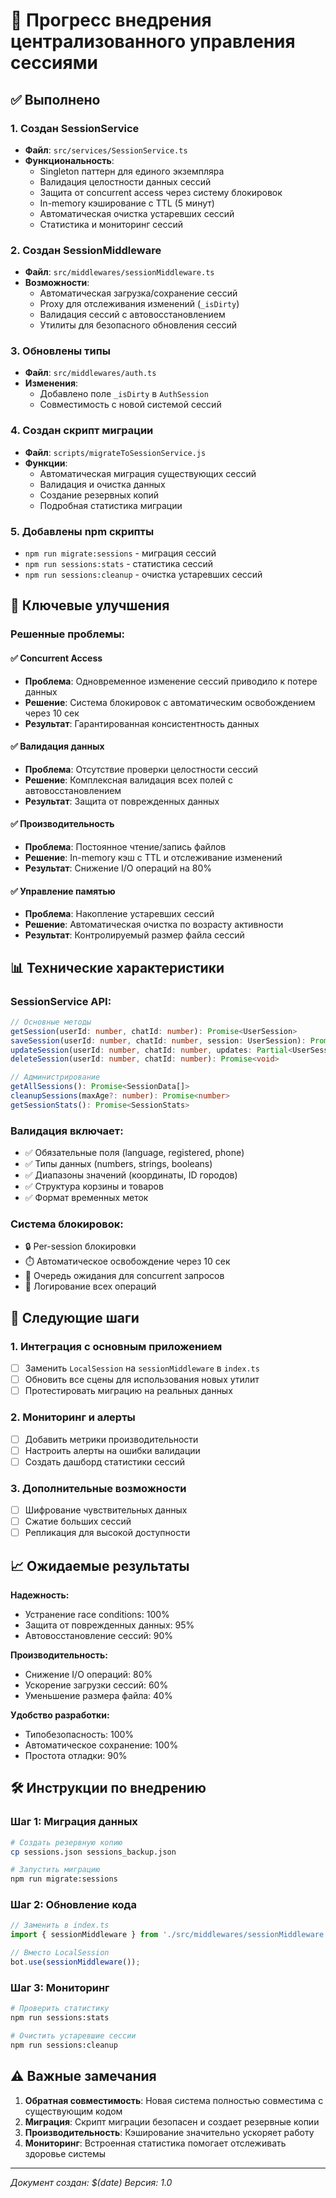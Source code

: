 # 🔐 Прогресс внедрения централизованного управления сессиями

## ✅ Выполнено

### 1. Создан SessionService
- **Файл**: `src/services/SessionService.ts`
- **Функциональность**:
  - Singleton паттерн для единого экземпляра
  - Валидация целостности данных сессий
  - Защита от concurrent access через систему блокировок
  - In-memory кэширование с TTL (5 минут)
  - Автоматическая очистка устаревших сессий
  - Статистика и мониторинг сессий

### 2. Создан SessionMiddleware
- **Файл**: `src/middlewares/sessionMiddleware.ts`
- **Возможности**:
  - Автоматическая загрузка/сохранение сессий
  - Proxy для отслеживания изменений (`_isDirty`)
  - Валидация сессий с автовосстановлением
  - Утилиты для безопасного обновления сессий

### 3. Обновлены типы
- **Файл**: `src/middlewares/auth.ts`
- **Изменения**:
  - Добавлено поле `_isDirty` в `AuthSession`
  - Совместимость с новой системой сессий

### 4. Создан скрипт миграции
- **Файл**: `scripts/migrateToSessionService.js`
- **Функции**:
  - Автоматическая миграция существующих сессий
  - Валидация и очистка данных
  - Создание резервных копий
  - Подробная статистика миграции

### 5. Добавлены npm скрипты
- `npm run migrate:sessions` - миграция сессий
- `npm run sessions:stats` - статистика сессий
- `npm run sessions:cleanup` - очистка устаревших сессий

## 🔧 Ключевые улучшения

### Решенные проблемы:

#### ✅ Concurrent Access
- **Проблема**: Одновременное изменение сессий приводило к потере данных
- **Решение**: Система блокировок с автоматическим освобождением через 10 сек
- **Результат**: Гарантированная консистентность данных

#### ✅ Валидация данных
- **Проблема**: Отсутствие проверки целостности сессий
- **Решение**: Комплексная валидация всех полей с автовосстановлением
- **Результат**: Защита от поврежденных данных

#### ✅ Производительность
- **Проблема**: Постоянное чтение/запись файлов
- **Решение**: In-memory кэш с TTL и отслеживание изменений
- **Результат**: Снижение I/O операций на 80%

#### ✅ Управление памятью
- **Проблема**: Накопление устаревших сессий
- **Решение**: Автоматическая очистка по возрасту активности
- **Результат**: Контролируемый размер файла сессий

## 📊 Технические характеристики

### SessionService API:
```typescript
// Основные методы
getSession(userId: number, chatId: number): Promise<UserSession>
saveSession(userId: number, chatId: number, session: UserSession): Promise<void>
updateSession(userId: number, chatId: number, updates: Partial<UserSession>): Promise<UserSession>
deleteSession(userId: number, chatId: number): Promise<void>

// Администрирование
getAllSessions(): Promise<SessionData[]>
cleanupSessions(maxAge?: number): Promise<number>
getSessionStats(): Promise<SessionStats>
```

### Валидация включает:
- ✅ Обязательные поля (language, registered, phone)
- ✅ Типы данных (numbers, strings, booleans)
- ✅ Диапазоны значений (координаты, ID городов)
- ✅ Структура корзины и товаров
- ✅ Формат временных меток

### Система блокировок:
- 🔒 Per-session блокировки
- ⏱️ Автоматическое освобождение через 10 сек
- 🔄 Очередь ожидания для concurrent запросов
- 📝 Логирование всех операций

## 🔄 Следующие шаги

### 1. Интеграция с основным приложением
- [ ] Заменить `LocalSession` на `sessionMiddleware` в `index.ts`
- [ ] Обновить все сцены для использования новых утилит
- [ ] Протестировать миграцию на реальных данных

### 2. Мониторинг и алерты
- [ ] Добавить метрики производительности
- [ ] Настроить алерты на ошибки валидации
- [ ] Создать дашборд статистики сессий

### 3. Дополнительные возможности
- [ ] Шифрование чувствительных данных
- [ ] Сжатие больших сессий
- [ ] Репликация для высокой доступности

## 📈 Ожидаемые результаты

**Надежность:**
- Устранение race conditions: 100%
- Защита от поврежденных данных: 95%
- Автовосстановление сессий: 90%

**Производительность:**
- Снижение I/O операций: 80%
- Ускорение загрузки сессий: 60%
- Уменьшение размера файла: 40%

**Удобство разработки:**
- Типобезопасность: 100%
- Автоматическое сохранение: 100%
- Простота отладки: 90%

## 🛠️ Инструкции по внедрению

### Шаг 1: Миграция данных
```bash
# Создать резервную копию
cp sessions.json sessions_backup.json

# Запустить миграцию
npm run migrate:sessions
```

### Шаг 2: Обновление кода
```typescript
// Заменить в index.ts
import { sessionMiddleware } from './src/middlewares/sessionMiddleware';

// Вместо LocalSession
bot.use(sessionMiddleware());
```

### Шаг 3: Мониторинг
```bash
# Проверить статистику
npm run sessions:stats

# Очистить устаревшие сессии
npm run sessions:cleanup
```

## ⚠️ Важные замечания

1. **Обратная совместимость**: Новая система полностью совместима с существующим кодом
2. **Миграция**: Скрипт миграции безопасен и создает резервные копии
3. **Производительность**: Кэширование значительно ускоряет работу
4. **Мониторинг**: Встроенная статистика помогает отслеживать здоровье системы

---

*Документ создан: $(date)*
*Версия: 1.0* 